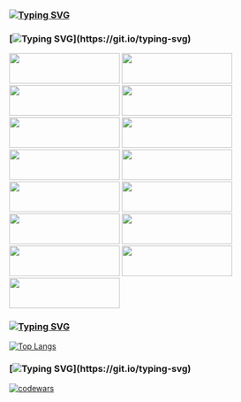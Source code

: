 ### [![Typing SVG](https://readme-typing-svg.herokuapp.com?font=Roboto&weight=800&size=32&pause=1000&color=000000&width=1000&height=60&lines=Hello!+I+am+Volodymyr+===+Full+Stack+Developer😉)](https://git.io/typing-svg)
### [![Typing SVG](https://readme-typing-svg.herokuapp.com?font=Roboto&weight=800&size=32&pause=1000&color=000000&width=1000&height=60&lines=Now+my+tech+stack+includes:)](https://git.io/typing-svg)
<img src="https://img.shields.io/badge/HTML5-black?style=for-the-badge&logo=HTML5&logoColor=#E34F26" style="width:200px; height:55px" /> <img src="https://img.shields.io/badge/CSS3-black?style=for-the-badge&logo=CSS3&logoColor=blue" style="width:200px; height:55px"/> <img src="https://img.shields.io/badge/Sass-black?style=for-the-badge&logo=Sass&logoColor=#c69" style="width:200px; height:55px"/> <img src="https://img.shields.io/badge/JavaScript-black?style=for-the-badge&logo=JavaScript&logoColor=#F7DF1E" style="width:200px; height:55px"/> <img src="https://img.shields.io/badge/TypeScript-black?style=for-the-badge&logo=TypeScript&logoColor=#3178C6" style="width:200px; height:55px"/> <img src="https://img.shields.io/badge/React-black?style=for-the-badge&logo=React&logoColor=#61DAFB" style="width:200px; height:55px"/> <img src="https://img.shields.io/badge/Redux-black?style=for-the-badge&logo=Redux&logoColor=#764ABC" style="width:200px; height:55px"/> <img src="https://img.shields.io/badge/VS Code-black?style=for-the-badge&logo=Visual Studio Code&logoColor=blue" style="width:200px; height:55px"/> <img src="https://img.shields.io/badge/GitHub-black?style=for-the-badge&logo=GitHub&logoColor=#181717" style="width:200px; height:55px" /> <img src="https://img.shields.io/badge/npm-black?style=for-the-badge&logo=NPM&logoColor=#CB3837" style="width:200px; height:55px" /> <img src="https://img.shields.io/badge/Postman-black?style=for-the-badge&logo=Postman&logoColor=#FF6C37" style="width:200px; height:55px" />
<img src="https://img.shields.io/badge/Webpack-black?style=for-the-badge&logo=Webpack&logoColor=#FF6C37" style="width:200px; height:55px" />
<img src="https://img.shields.io/badge/MongoDb-black?style=for-the-badge&logo=MongoDb&logoColor=#FF6C37" style="width:200px; height:55px" />
<img src="https://img.shields.io/badge/Figma-black?style=for-the-badge&logo=Figma&logoColor=#F24E1E" style="width:200px; height:55px" />
<img src="https://img.shields.io/badge/Node.js-black?style=for-the-badge&logo=Node.js&logoColor=#F24E1E" style="width:200px; height:55px" />

### [![Typing SVG](https://readme-typing-svg.herokuapp.com?font=Roboto&weight=800&size=32&pause=1000&color=000000&width=1000&height=60&lines=My+code+consists+of+such+statistics)](https://git.io/typing-svg)
[![Top Langs](https://github-readme-stats.vercel.app/api/top-langs/?username=kosynskyi&layout=compact)](https://github.com/kosynskyi/github-readme-stats)

### [![Typing SVG](https://readme-typing-svg.herokuapp.com?font=Roboto&weight=800&size=32&pause=1000&color=000000&width=1000&height=60&lines=Sometimes+I+spend+time+on+codewars+and+my+level+is:)](https://git.io/typing-svg)
[![codewars](https://www.codewars.com/users/kosynskyi/badges/large)](https://www.codewars.com/users/kosynskyi)   




<!--

Here are some ideas to get you started:

- 🔭 I’m currently working on ...
- 🌱 I’m currently learning ...
- 👯 I’m looking to collaborate on ...
- 🤔 I’m looking for help with ...
- 💬 Ask me about ...
- 📫 How to reach me: ...
- 😄 Pronouns: ...
- ⚡ Fun fact: ...

-->
